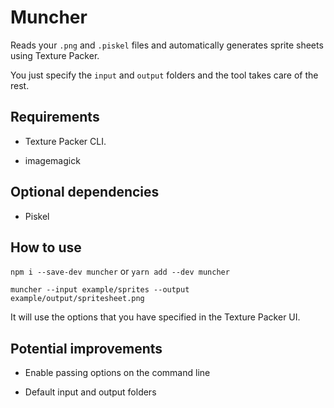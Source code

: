 # Muncher

Reads your `.png` and `.piskel` files and automatically generates sprite sheets using Texture Packer.

You just specify the `input` and `output` folders and the tool takes care of the rest.

## Requirements

 - Texture Packer CLI.

 - imagemagick

## Optional dependencies

 - Piskel

## How to use

`npm i --save-dev muncher` or `yarn add --dev muncher`

`muncher --input example/sprites --output example/output/spritesheet.png`

It will use the options that you have specified in the Texture Packer UI.

## Potential improvements

 - Enable passing options on the command line

 - Default input and output folders
 
